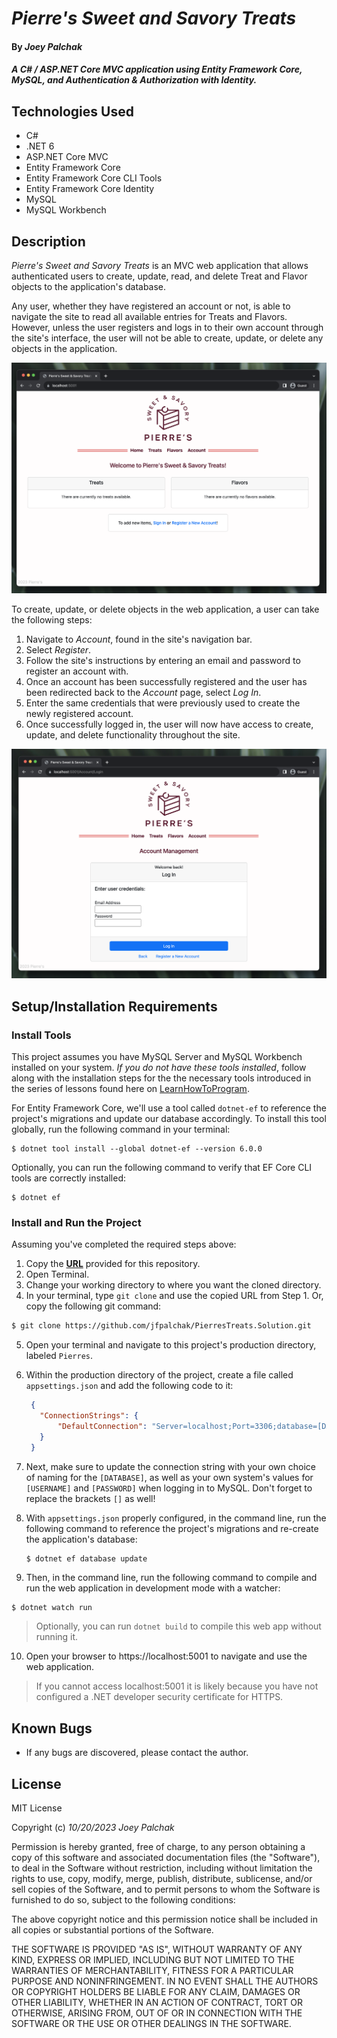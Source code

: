# _Pierre's Sweet and Savory Treats_

#### By _Joey Palchak_

#### _A C# / ASP.NET Core MVC application using Entity Framework Core, MySQL, and Authentication & Authorization with Identity._

## Technologies Used

* C#
* .NET 6
* ASP.NET Core MVC
* Entity Framework Core
* Entity Framework Core CLI Tools
* Entity Framework Core Identity
* MySQL
* MySQL Workbench

## Description

_Pierre's Sweet and Savory Treats_ is an MVC web application that allows authenticated users to create, update, read, and delete Treat and Flavor objects to the application's database. 

Any user, whether they have registered an account or not, is able to navigate the site to read all available entries for Treats and Flavors. However, unless the user registers and logs in to their own account through the site's interface, the user will not be able to create, update, or delete any objects in the application.

<img src="https://github.com/jfpalchak/PierresTreats.Solution/blob/main/Pierres/wwwroot/img/splash.png" alt="Pierre's splash page"/>

To create, update, or delete objects in the web application, a user can take the following steps:
  1. Navigate to _Account_, found in the site's navigation bar.
  2. Select _Register_.
  3. Follow the site's instructions by entering an email and password to register an account with.
  4. Once an account has been successfully registered and the user has been redirected back to the _Account_ page, select _Log In_.
  5. Enter the same credentials that were previously used to create the newly registered account.
  6. Once successfully logged in, the user will now have access to create, update, and delete functionality throughout the site.

<img src="https://github.com/jfpalchak/PierresTreats.Solution/blob/main/Pierres/wwwroot/img/login.png" alt="Pierre's login page"/>

## Setup/Installation Requirements

### Install Tools
This project assumes you have MySQL Server and MySQL Workbench installed on your system. _If you do not have these tools installed_, follow along with the installation steps for the the necessary tools introduced in the series of lessons found here on [LearnHowToProgram](https://full-time.learnhowtoprogram.com/c-and-net/getting-started-with-c/installing-and-configuring-mysql).

For Entity Framework Core, we'll use a tool called `dotnet-ef` to reference the project's migrations and update our database accordingly. To install this tool globally, run the following command in your terminal:

```
$ dotnet tool install --global dotnet-ef --version 6.0.0
```

Optionally, you can run the following command to verify that EF Core CLI tools are correctly installed:

```
$ dotnet ef
```

### Install and Run the Project

Assuming you've completed the required steps above:

1. Copy the **[URL](https://github.com/jfpalchak/PierresTreats.Solution.git)** provided for this repository.
2. Open Terminal.
3. Change your working directory to where you want the cloned directory.
4. In your terminal, type `git clone` and use the copied URL from Step 1. Or, copy the following git command:
```bash
$ git clone https://github.com/jfpalchak/PierresTreats.Solution.git
```
5. Open your terminal and navigate to this project's production directory, labeled `Pierres`.
6. Within the production directory of the project, create a file called `appsettings.json` and add the following code to it:
   ```json
    {
      "ConnectionStrings": {
          "DefaultConnection": "Server=localhost;Port=3306;database=[DATABASE];uid=[USERNAME];pwd=[PASSWORD];"
      }
    }
   ```
7. Next, make sure to update the connection string with your own choice of naming for the `[DATABASE]`, as well as your own system's values for `[USERNAME]` and `[PASSWORD]` when logging in to MySQL. Don't forget to replace the brackets `[]` as well!
8. With `appsettings.json` properly configured, in the command line, run the following command to reference the project's migrations and re-create the application's database:

   ```
   $ dotnet ef database update
   ```
9.  Then, in the command line, run the following command to compile and run the web application in development mode with a watcher:
   
```bash
$ dotnet watch run
```
> Optionally, you can run `dotnet build` to compile this web app without running it.

10. Open your browser to https://localhost:5001 to navigate and use the web application. 
> If you cannot access localhost:5001 it is likely because you have not configured a .NET developer security certificate for HTTPS.

## Known Bugs

* If any bugs are discovered, please contact the author.

## License

MIT License

Copyright (c) _10/20/2023_ _Joey Palchak_

Permission is hereby granted, free of charge, to any person obtaining a copy of this software and associated documentation files (the "Software"), to deal in the Software without restriction, including without limitation the rights to use, copy, modify, merge, publish, distribute, sublicense, and/or sell copies of the Software, and to permit persons to whom the Software is furnished to do so, subject to the following conditions:

The above copyright notice and this permission notice shall be included in all copies or substantial portions of the Software.

THE SOFTWARE IS PROVIDED "AS IS", WITHOUT WARRANTY OF ANY KIND, EXPRESS OR IMPLIED, INCLUDING BUT NOT LIMITED TO THE WARRANTIES OF MERCHANTABILITY, FITNESS FOR A PARTICULAR PURPOSE AND NONINFRINGEMENT. IN NO EVENT SHALL THE AUTHORS OR COPYRIGHT HOLDERS BE LIABLE FOR ANY CLAIM, DAMAGES OR OTHER LIABILITY, WHETHER IN AN ACTION OF CONTRACT, TORT OR OTHERWISE, ARISING FROM, OUT OF OR IN CONNECTION WITH THE SOFTWARE OR THE USE OR OTHER DEALINGS IN THE SOFTWARE.